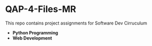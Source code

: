 # QAP-4-Files-MR
This repo contains project assignments for Software Dev Cirruculum
- **Python Programming**
- **Web Development**
